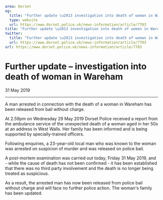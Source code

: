 ```yaml
area: Dorset
og:
  title: "Further update \u2013 investigation into death of woman in Wareham"
  type: website
  url: https://www.dorset.police.uk/news-information/article/7703
title: "Further update \u2013 investigation into death of woman in Wareham |"
twitter:
  title: "Further update \u2013 investigation into death of woman in Wareham"
  url: https://www.dorset.police.uk/news-information/article/7703
url: https://www.dorset.police.uk/news-information/article/7703
```

# Further update – investigation into death of woman in Wareham

31 May 2019

* * *

A man arrested in connection with the death of a woman in Wareham has been released from bail without charge.

At 2.59pm on Wednesday 29 May 2019 Dorset Police received a report from the ambulance service of the unexpected death of a woman aged in her 50s at an address in West Walls. Her family has been informed and is being supported by specially-trained officers.

Following enquiries, a 23-year-old local man who was known to the woman was arrested on suspicion of murder and was released on police bail.

A post-mortem examination was carried out today, Friday 31 May 2019, and - while the cause of death has not been confirmed - it has been established that there was no third party involvement and the death is no longer being treated as suspicious.

As a result, the arrested man has now been released from police bail without charge and will face no further police action. The woman's family has been updated.
